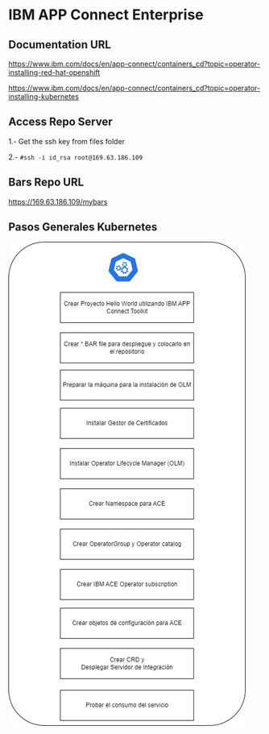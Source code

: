 # IBM APP Connect Enterprise

## Documentation URL

https://www.ibm.com/docs/en/app-connect/containers_cd?topic=operator-installing-red-hat-openshift

https://www.ibm.com/docs/en/app-connect/containers_cd?topic=operator-installing-kubernetes

## Access Repo Server

1.- Get the ssh key from files folder

2.- `#ssh -i id_rsa root@169.63.186.109`

## Bars Repo URL

https://169.63.186.109/mybars

## Pasos Generales Kubernetes

![ws1](https://github.com/fxnaranjo/k8srhocp/raw/main/images/pasosWorkshop1.png "ws1")
